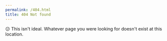 ```yaml
---
permalink: /404.html
title: 404 Not found
---
```

😕 This isn't ideal. Whatever page you were looking for doesn't exist at this location.
